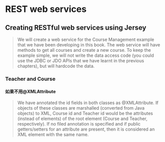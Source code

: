# REST web services
## Creating RESTful web services using Jersey
> We will create a web service for the Course Management example that we have been developing in this book. The web service will have methods to get all courses and create a new course. To keep the example simple, we will not write the data access code (you could use the JDBC or JDO APIs that we have learnt in the previous chapters), but will hardcode the data.
### Teacher and Course
#### 如果不用@XMLAttribute
> We have annotated the id fields in both classes as @XMLAttribute. If objects of these classes are marshalled (converted from Java objects) to XML, Course id and Teacher id would be the attributes (instead of elements) of the root element (Course and Teacher, respectively). If no filed annotation is specified and if public getters/setters for an attribute are present, then it is considered an XML element with the same name.
#### 
